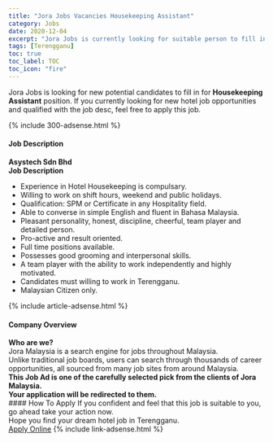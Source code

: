 ```yaml
---
title: "Jora Jobs Vacancies Housekeeping Assistant" 
category: Jobs 
date: 2020-12-04 
excerpt: "Jora Jobs is currently looking for suitable person to fill in the Housekeeping Assistant which positioned at Terengganu" 
tags: [Terengganu] 
toc: true 
toc_label: TOC 
toc_icon: "fire" 
--- 
```


<p>Jora Jobs is looking for new potential candidates to fill in for <b>Housekeeping Assistant</b> position. If you currently looking for new hotel job opportunities and qualified with the job desc, feel free to apply this job.
</p>{% include 300-adsense.html %} 
<div><div><div><h4>Job Description</h4></div></div><div><div><span><div><div><strong>Asystech Sdn Bhd</strong></div><div><strong>Job Description</strong></div><ul><li>Experience in Hotel Housekeeping is compulsary.</li><li>Willing to work on shift hours, weekend and public holidays.</li><li>Qualification: SPM or Certificate in any Hospitality field.</li><li>Able to converse in simple English and fluent in Bahasa Malaysia.</li><li>Pleasant personality, honest, discipline, cheerful, team player and detailed person.</li><li>Pro-active and result oriented.</li><li>Full time positions available.</li><li>Possesses good grooming and interpersonal skills.</li><li>A team player with the ability to work independently and highly motivated.</li><li>Candidates must willing to work in Terengganu.</li><li>Malaysian Citizen only.</li></ul></div></span></div></div></div> 
{% include article-adsense.html %} 
<div><div><div><h4>Company Overview</h4></div></div><div><div><span><div><div>
<strong>Who are we?</strong></div>
<div>
	Jora Malaysia is a search engine for jobs throughout Malaysia.<br>
	Unlike traditional job boards, users can search through thousands of career opportunities, all sourced from many job sites from around Malaysia.&#160;</div>
<div>
<div>
<strong>This Job Ad is one of the carefully selected pick from the clients of Jora Malaysia.</strong></div>
<div>
<strong>Your application will be redirected to them.</strong></div>
</div></div></span></div></div></div> 
#### How To Apply 
If you confident and feel that this job is suitable to you, go ahead take your action now. <br/> 
Hope you find your dream hotel job in Terengganu. <br/> 
<a href="https://www.jobstreet.com.my/en/job/housekeeping-assistant-4436271?jobId=jobstreet-my-job-4436271&sectionRank=7&token=0~f6b8d748-5dac-4de3-a8e9-2f9a51a8c787&fr=SRP%20View%20In%20New%20Ta" class="btn btn--info" target="_blank" rel="nofollow noopenner">Apply Online</a> 
{% include link-adsense.html %} 